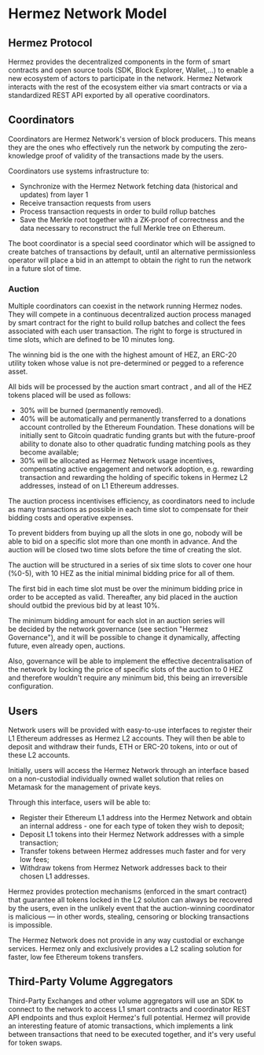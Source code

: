 # Hermez Network Model

## Hermez Protocol

Hermez provides the decentralized components in the form of smart contracts and open source tools (SDK, Block Explorer, Wallet,...) to enable a new 
ecosystem of actors to participate in the network. Hermez Network interacts with the rest of the ecosystem either via smart contracts or via a
 standardized REST API exported by all operative coordinators.

## Coordinators

Coordinators are Hermez Network's version of block producers. This means they are the ones who effectively
 run the network by computing the zero-knowledge proof of validity of the transactions made by the users.

Coordinators use systems infrastructure to:
* Synchronize with the Hermez Network  fetching data (historical and updates) from layer 1
* Receive transaction requests from users
* Process transaction requests in order to build rollup batches
* Save the  Merkle root together with a ZK-proof of correctness and the data necessary to reconstruct the full Merkle tree on Ethereum.

The boot coordinator is a special seed coordinator which will be assigned to create batches of transactions by default, until an alternative permissionless operator will place a bid in an attempt to obtain the right to run the network in a future slot of time.


### Auction
Multiple coordinators can coexist in the network running Hermez nodes.
They will compete in a continuous decentralized auction process managed by smart contract for the right to
 build rollup batches and collect the fees associated with each user transaction.  The right to forge is structured in time slots, which are defined to be 10 minutes long.

The winning bid is the one with the highest amount of HEZ, an ERC-20 utility token whose value is not pre-determined
 or pegged to a reference asset.

All bids will be processed by the auction smart contract , and all of the HEZ tokens placed will be used as follows:

- 30% will be burned (permanently removed).
- 40% will be automatically and permanently transferred to a donations account controlled by the Ethereum Foundation. These donations will be initially sent to Gitcoin quadratic funding grants but with the future-proof ability to donate also to other quadratic funding matching pools as they become available;
- 30% will be allocated as Hermez Network usage incentives, compensating active engagement and network adoption, e.g. rewarding transaction and rewarding the holding of specific tokens in Hermez L2 addresses, instead of on L1 Ethereum addresses.


The auction process incentivises efficiency, as coordinators need to include as many transactions as possible in each time slot to compensate for their bidding costs and operative expenses.

To prevent bidders from buying up all the slots in one go, nobody will be able to bid on a specific slot more than one month in advance. And the auction will be closed two time slots before the time of creating the slot.

The auction will be structured in a series of six time slots to cover one hour (%0-5), with 10 HEZ as the initial minimal bidding price for all of them.

The first bid in each time slot must be over the minimum bidding price in order to be accepted as valid. Thereafter, any bid placed in the auction should outbid the previous bid by at least 10%.


The minimum bidding amount for each slot in an auction series will be decided by the network governance (see section "Hermez Governance"), and it will be possible to change it dynamically, affecting future, even already open, auctions.

Also, governance will be able to implement the effective decentralisation of the network by locking the price of specific slots of the auction to 0 HEZ and therefore wouldn't require any minimum bid, this being an irreversible configuration.

## Users
Network users will be provided with easy-to-use interfaces to register their L1 Ethereum addresses as Hermez 
L2 accounts. They will then be able to deposit and withdraw their funds, ETH or ERC-20 tokens, into or out of these L2 accounts.

Initially, users will access the Hermez Network through an interface based on a non-custodial individually
 owned wallet solution that relies on Metamask for the management of private keys.

Through this interface, users will be able to:

- Register their Ethereum L1 address into the Hermez Network and obtain an internal address - one for each type of token they wish to deposit;
- Deposit L1 tokens into their Hermez Network addresses with a simple transaction;
- Transfer tokens between Hermez addresses much faster and for very low fees;
- Withdraw tokens from Hermez Network addresses back to their chosen L1 addresses.

Hermez provides protection mechanisms (enforced in the smart contract) that guarantee all tokens locked in 
the L2 solution can always be recovered by the users, even in the unlikely event that the auction-winning coordinator is malicious — in other words, stealing, censoring or blocking transactions is impossible.

The Hermez Network does not provide in any way custodial or exchange services. Hermez only and exclusively provides a L2 scaling solution for faster, low fee Ethereum tokens transfers.

## Third-Party Volume Aggregators
Third-Party Exchanges and other volume aggregators will use an SDK to connect to the network to access L1 smart contracts and coordinator REST API endpoints and thus exploit Hermez's full potential.
Hermez will provide an interesting feature of atomic transactions, which implements a link between transactions that need to be executed together, and it's very useful for token swaps.

